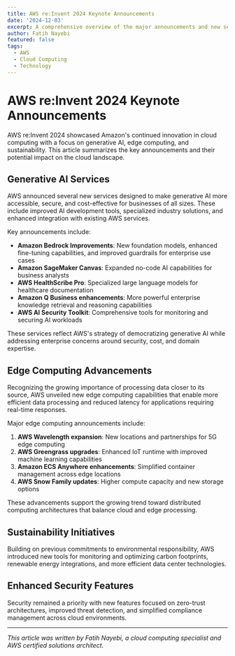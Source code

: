 ```yaml
---
title: AWS re:Invent 2024 Keynote Announcements
date: '2024-12-03'
excerpt: A comprehensive overview of the major announcements and new services revealed at AWS re:Invent 2024.
author: Fatih Nayebi
featured: false
tags:
  - AWS
  - Cloud Computing
  - Technology
---
```


# AWS re:Invent 2024 Keynote Announcements

AWS re:Invent 2024 showcased Amazon's continued innovation in cloud computing with a focus on generative AI, edge computing, and sustainability. This article summarizes the key announcements and their potential impact on the cloud landscape.

## Generative AI Services

AWS announced several new services designed to make generative AI more accessible, secure, and cost-effective for businesses of all sizes. These include improved AI development tools, specialized industry solutions, and enhanced integration with existing AWS services.

Key announcements include:

- **Amazon Bedrock Improvements**: New foundation models, enhanced fine-tuning capabilities, and improved guardrails for enterprise use cases
- **Amazon SageMaker Canvas**: Expanded no-code AI capabilities for business analysts
- **AWS HealthScribe Pro**: Specialized large language models for healthcare documentation
- **Amazon Q Business enhancements**: More powerful enterprise knowledge retrieval and reasoning capabilities
- **AWS AI Security Toolkit**: Comprehensive tools for monitoring and securing AI workloads

These services reflect AWS's strategy of democratizing generative AI while addressing enterprise concerns around security, cost, and domain expertise.

## Edge Computing Advancements

Recognizing the growing importance of processing data closer to its source, AWS unveiled new edge computing capabilities that enable more efficient data processing and reduced latency for applications requiring real-time responses.

Major edge computing announcements include:

1. **AWS Wavelength expansion**: New locations and partnerships for 5G edge computing
2. **AWS Greengrass upgrades**: Enhanced IoT runtime with improved machine learning capabilities
3. **Amazon ECS Anywhere enhancements**: Simplified container management across edge locations
4. **AWS Snow Family updates**: Higher compute capacity and new storage options

These advancements support the growing trend toward distributed computing architectures that balance cloud and edge processing.

## Sustainability Initiatives

Building on previous commitments to environmental responsibility, AWS introduced new tools for monitoring and optimizing carbon footprints, renewable energy integrations, and more efficient data center technologies.

## Enhanced Security Features

Security remained a priority with new features focused on zero-trust architectures, improved threat detection, and simplified compliance management across cloud environments.

---

*This article was written by Fatih Nayebi, a cloud computing specialist and AWS certified solutions architect.* 